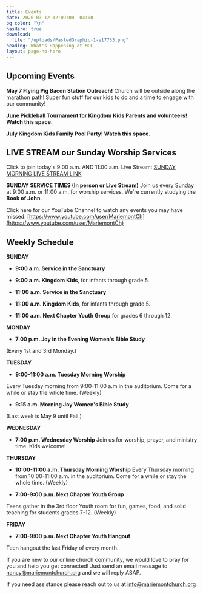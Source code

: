 ```yaml
---
title: Events
date: 2020-03-12 12:09:00 -04:00
bg_color: "\n"
hasHero: true
download:
  file: "/uploads/PastedGraphic-1-e17753.png"
heading: What's Happening at MCC
layout: page-no-hero
---
```


## Upcoming Events

**May 7 Flying Pig Bacon Station Outreach!** 
Church will be outside along the marathon path!  Super fun stuff for our kids to do and a time to engage with our community!

**June Pickleball Tournament for Kingdom Kids Parents and volunteers! Watch this space.**

**July Kingdom Kids Family Pool Party! Watch this space.**


## LIVE STREAM our Sunday Worship Services

Click to join today's 9:00 a.m. AND 11:00 a.m. Live Stream: [SUNDAY MORNING LIVE STREAM LINK](https://www.youtube.com/@MariemontChurch)

**SUNDAY SERVICE TIMES (In person or Live Stream)**
Join us every Sunday at 9:00 a.m. or 11:00 a.m. for worship services. We're currently studying the **Book of John**.


Click here for our YouTube Channel to watch any events you may have missed:
[https://www.youtube.com/user/MariemontCh](https://www.youtube.com/user/MariemontCh)

## Weekly Schedule

**SUNDAY**

* **9:00 a.m. Service in the Sanctuary** 

* **9:00 a.m. Kingdom Kids**, for infants through grade 5.  

* **11:00 a.m. Service in the Sanctuary**

* **11:00 a.m. Kingdom Kids**, for infants through grade 5.

* **11:00 a.m. Next Chapter Youth Group** for grades 6 through 12. 

**MONDAY**

* **7:00 p.m. Joy in the Evening Women's Bible Study**

(Every 1st and 3rd Monday.)

**TUESDAY**

* **9:00-11:00 a.m. Tuesday Morning Worship**

Every Tuesday morning from 9:00-11:00 a.m in the auditorium. Come for a while or stay the whole time. (Weekly)

* **9:15 a.m. Morning Joy Women's Bible Study** 

(Last week is May 9 until Fall.)

**WEDNESDAY** 

* **7:00 p.m. Wednesday Worship**
Join us for worship, prayer, and ministry time. Kids welcome!

**THURSDAY** 

* **10:00-11:00 a.m. Thursday Morning Worship**
Every Thursday morning from 10:00-11:00 a.m. in the auditorium. Come for a while or stay the whole time. (Weekly)

* **7:00-9:00 p.m. Next Chapter Youth Group**

Teens gather in the 3rd floor Youth room for fun, games, food, and solid teaching for students grades 7-12. (Weekly)

**FRIDAY** 

* **7:00-9:00 p.m. Next Chapter Youth Hangout**

Teen hangout the last Friday of every month.



If you are new to our online church community, we would love to pray for you and help you get connected! Just send an email message to [nancy@mariemontchurch.org](http://nancy@mariemontchurch.org) and we will reply ASAP.

If you need assistance please reach out to us at [info@mariemontchurch.org](http://info@mariemontchurch.org)



